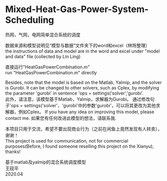 # Mixed-Heat-Gas-Power-System-Scheduling  
热网，气网，电网简单混合系统的调度

数据来源和模型说明见“模型与数据”文件夹下的word和excel（林玲整理）  
the instructions of data and model are in the word and excel under "model and data" file (collected by Lin Ling)

直接运行"HeatGasPowerCombination.m"  
run "HeatGasPowerCombination.m" directly

Besides, note that the model is based on the Matlab, Yalmip, and the solver is Gurobi. It can be changed to other solvers, such as Cplex, by modifying the parameter 'gurobi' in sentence 'ops = settings('solver','gurobi'.   
此外，请注意，该模型基于Matlab，Yalmip，求解器为Gurobi。 通过修改句子'ops = settings('solver'，'gurobi'中的参数'gurobi'，可以将其更改为其他求解器，例如Cplex。  If you have any idea on improving this model, please contact me. 如果您有任何改进此模型的想法，请联系我.

本项目只用于交流，希望不要出现商业行为（之前在闲鱼上竟然发现有人转卖），谢谢！  
This project is used for communication, not for commercial purposes(Before, I found someone reselling this project on the Xianyu), thanks!

基于matlab及yalmip的混合系统调度模型  
王砚平  
2020.04  
